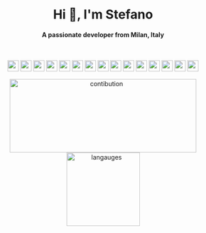 


<h1 align="center">Hi 👋, I'm Stefano</h1>
<h4 align="center">A passionate developer from Milan, Italy  </h3><br />
<!-- <p align="left"> <img src="https://komarev.com/ghpvc/?username=stefex" alt="stefex" /> </p> 
- 🔭 I’m currently working on
- 🌱 I’m currently learning **React**
--->

 

<p align="center">
  <img src="https://img.shields.io/badge/HTML-E34F26?&style=for-the-badge&logo=html5&logoColor=white" height="25"/>
  <img src="https://img.shields.io/badge/CSS-1572B6.svg?&style=for-the-badge&logo=css3&logoColor=white" height="25"/>
  <img src="https://img.shields.io/badge/bootstrap-7952B3.svg?&style=for-the-badge&logo=bootstrap&logoColor=white" height="25"/>
  <img src="https://img.shields.io/badge/sass-CC6699.svg?&style=for-the-badge&logo=sass&logoColor=white" height="25"/>
  <img src="https://img.shields.io/badge/javascript-F7DF1E?&style=for-the-badge&logo=javascript&logoColor=black" height="25"/>
  <img src="https://img.shields.io/badge/-ReactJs-00CAFF?logo=react&logoColor=white&style=for-the-badge" height="25"/>
  <img src="https://img.shields.io/badge/Next.js-000000?&style=for-the-badge&logo=next.js&logoColor=white" height="25"/>
  <img src="https://img.shields.io/badge/NPM-CB3837?&style=for-the-badge&logo=npm&logoColor=white" height="25"/>
  <img src="https://img.shields.io/badge/Nodejs-339933?&style=for-the-badge&logo=node.js&logoColor=white" height="25"/>
  <img src="https://img.shields.io/badge/Font%20Awesome-339AF0?&style=for-the-badge&logo=font-awesome&logoColor=white" height="25"/>
  <img src="https://img.shields.io/badge/VS%20Code-007ACC?&style=for-the-badge&logo=visual-studio-code&logoColor=white" height="25"/>
  <img src="https://img.shields.io/badge/Google%20Chrome-4285F4?&style=for-the-badge&logo=google-chrome&logoColor=white" height="25"/>
  <img src="https://img.shields.io/badge/macOS-000000?&style=for-the-badge&logo=macos&logoColor=white" height="25"/>
  <img src="https://img.shields.io/badge/Github-181717?&style=for-the-badge&logo=github&logoColor=white" height="25"/>
  <img src="https://img.shields.io/badge/Git-F05032?&style=for-the-badge&logo=git&logoColor=white" height="25"/>
</p>

 


 <p align="center"> 
    <img src="https://github-readme-stats.vercel.app/api?username=stefex&count_private=true&show_icons=true&theme=react&hide_border=true&include_all_commits=true&custom_title=Github Stats&hide=prs,issues,contribs" alt="contibution" width="420" height="165"/> 
    <img src="https://github-readme-stats.vercel.app/api/top-langs/?username=stefex&layout=default&theme=react&hide_border=true" alt="langauges" height="165"/>
 </p>

